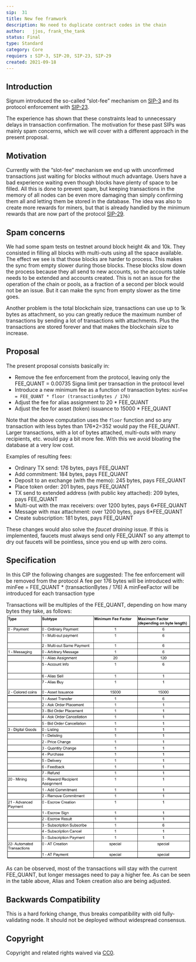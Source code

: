 ```yaml
---
sip:  31
title: New fee framwork
description: No need to duplicate contract codes in the chain
author:   jjos, frank_the_tank
status: Final
type: Standard
category: Core
requiers : SIP-3, SIP-20, SIP-23, SIP-29
created: 2021-09-18
---
```

## Introduction
Signum introduced the so-called “slot-fee” mechanism on [SIP-3](sip-3.md) and its protocol enforcement with [SIP-23](sip-23.md).

The experience has shown that these constraints lead to unnecessary delays in transaction confirmation. The motivation for these past SIPs was mainly spam concerns, which we will cover with a different approach in the present proposal.

## Motivation
Currently with the “slot-fee” mechanism we end up with unconfirmed transactions just waiting for blocks without much advantage. Users have a bad experience waiting even though blocks have plenty of space to be filled. All this is done to prevent spam, but keeping transactions in the memory of all nodes can be even more damaging than simply confirming them all and letting them be stored in the database. The idea was also to create more rewards for miners, but that is already handled by the minimum rewards that are now part of the protocol [SIP-29](sip-29.md).

## Spam concerns
We had some spam tests on testnet around block height 4k and 10k. They consisted in filling all blocks with multi-outs using all the space available. The effect we see is that those blocks are harder to process. This makes the sync from empty slower during those blocks. These blocks slow down the process because they all send to new accounts, so the accounts table needs to be extended and accounts created. This is not an issue for the operation of the chain or pools, as a fraction of a second per block would not be an issue. But it can make the sync from empty slower as the time goes.

Another problem is the total blockchain size, transactions can use up to 1k bytes as attachment, so you can greatly reduce the maximum number of transactions by sending a lot of transactions with attachments. Plus the transactions are stored forever and that makes the blockchain size to increase.

## Proposal

The present proposal consists basically in:
 - Remove the fee enforcement from the protocol, leaving only the FEE_QUANT = 0.00735 Signa limit per transaction in the protocol level
 - Introduce a new minimum fee as a function of transaction bytes:
    `minFee = FEE_QUANT * floor (transactionBytes / 176)`
 - Adjust the fee for alias assignment to 20 * FEE_QUANT
 - Adjust the fee for asset (token) issuance to 15000 * FEE_QUANT

Note that the above computation uses the `floor` function and so any transaction with less bytes than 176*2=352 would pay the FEE_QUANT. Larger transactions, with a lot of bytes attached, multi-outs with many recipients, etc. would pay a bit more fee. With this we avoid bloating the database at a very low cost. 

Examples of resulting fees:
 - Ordinary TX send: 176 bytes, pays FEE_QUANT
 - Add commitment: 184 bytes, pays FEE_QUANT
 - Deposit to an exchange (with the memo): 245 bytes, pays FEE_QUANT
 - Place token order: 201 bytes, pays FEE_QUANT
 - TX send to extended address (with public key attached): 209 bytes, pays FEE_QUANT
 - Multi-out with the max receivers: over 1200 bytes, pays 6*FEE_QUANT 
 - Message with max attachment: over 1200 bytes, pays 6*FEE_QUANT 
 - Create subscription: 181 bytes, pays FEE_QUANT

These changes would also solve the *faucet draining* issue.
If this is implemented, faucets must always send only FEE_QUANT so any attempt to dry out faucets will be pointless, since you end up with zero coins.


## Specification

In this CIP the following changes are suggested:
The fee enforcement will be removed from the protocol
A fee per 176 bytes will be introduced with: 
minFee = FEE_QUANT * (transactionBytes / 176)
A minFeeFactor will be introduced for each transaction type

Transactions will be multiples of the FEE_QUANT, depending on how many bytes they take, as follows:
![image](./assets/sip-31/New_Fee_Framwork.png)

As can be observed, most of the transactions will stay with the current FEE_QUANT, but longer messages need to pay a higher fee.  As can be seen in the table above, Alias and Token creation also are being adjusted.
## Backwards Compatibility
This is a hard forking change, thus breaks compatibility with old fully-validating node. It should not be deployed without widespread consensus.

## Copyright
Copyright and related rights waived via [CC0](https://creativecommons.org/publicdomain/zero/1.0/).
